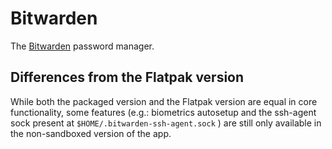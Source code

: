 # Bitwarden

The [Bitwarden](https://bitwarden.com/) password manager.

## Differences from the Flatpak version

While both the packaged version and the Flatpak version are equal in core
functionality, some features (e.g.: biometrics autosetup and the ssh-agent sock
present at `$HOME/.bitwarden-ssh-agent.sock` ) are still only available in the
non-sandboxed version of the app.
